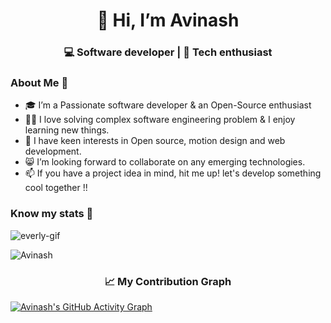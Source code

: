 <h1 align="center">👋 Hi, I’m Avinash</h1>
<h3  align="center">💻 Software developer | 📖 Tech enthusiast </h3>  
<h3> About Me 🚀</h3>



<ul>
  <li>🎓  I’m a Passionate software developer  & an Open-Source enthusiast </br></li>
  <li>👨‍💻  I love solving complex software engineering problem & I enjoy learning new things. </br></li>
  <li>🌱 I have keen interests in Open source, motion design and web development.</li>
  <li>😸 I’m looking forward to collaborate on any emerging technologies. </li>
  <li>📫 If you have a project idea in mind, hit me up! let's develop something cool together !!</li>
 
</ul>

<h3 align="left">Know my stats 👀</h3>
<img  src="https://github-profile-trophy.vercel.app/?username=everly-gif&theme=juicyfresh&no-bg=true" alt="everly-gif"><br>
<p align="left"> <img src="https://github-readme-stats.vercel.app/api?username=kumarav1nash&show_icons=true&locale=en" alt="Avinash" ></p>
<h3 align="center"> 📈 My Contribution Graph </h3>
 <a href="https://github.com/kumarav1nash"><img src="https://activity-graph.herokuapp.com/graph?username=kumarav1nash&theme=elegant" alt="Avinash's GitHub Activity Graph"></a><br/><br/> 

<!--
**kumarav1nash/kumarav1nash** is a ✨ _special_ ✨ repository because its `README.md` (this file) appears on your GitHub profile.
-->
